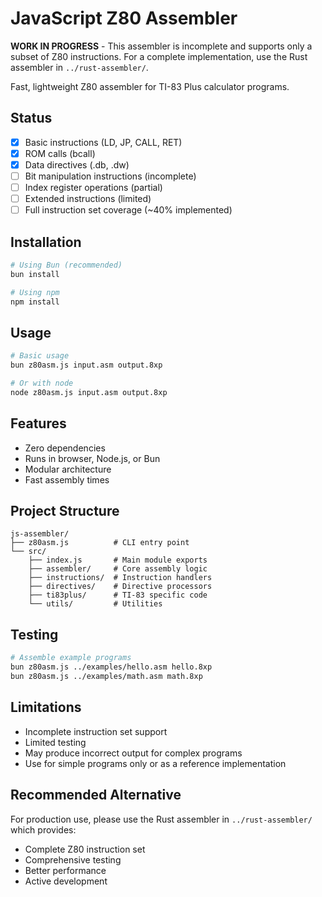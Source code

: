 # JavaScript Z80 Assembler

**WORK IN PROGRESS** - This assembler is incomplete and supports only a subset of Z80 instructions. For a complete implementation, use the Rust assembler in `../rust-assembler/`.

Fast, lightweight Z80 assembler for TI-83 Plus calculator programs.

## Status

- [x] Basic instructions (LD, JP, CALL, RET)
- [x] ROM calls (bcall)
- [x] Data directives (.db, .dw)
- [ ] Bit manipulation instructions (incomplete)
- [ ] Index register operations (partial)
- [ ] Extended instructions (limited)
- [ ] Full instruction set coverage (~40% implemented)

## Installation

```bash
# Using Bun (recommended)
bun install

# Using npm
npm install
```

## Usage

```bash
# Basic usage
bun z80asm.js input.asm output.8xp

# Or with node
node z80asm.js input.asm output.8xp
```

## Features

- Zero dependencies
- Runs in browser, Node.js, or Bun
- Modular architecture
- Fast assembly times

## Project Structure

```
js-assembler/
├── z80asm.js          # CLI entry point
└── src/
    ├── index.js       # Main module exports
    ├── assembler/     # Core assembly logic
    ├── instructions/  # Instruction handlers
    ├── directives/    # Directive processors
    ├── ti83plus/      # TI-83 specific code
    └── utils/         # Utilities
```

## Testing

```bash
# Assemble example programs
bun z80asm.js ../examples/hello.asm hello.8xp
bun z80asm.js ../examples/math.asm math.8xp
```

## Limitations

- Incomplete instruction set support
- Limited testing
- May produce incorrect output for complex programs
- Use for simple programs only or as a reference implementation

## Recommended Alternative

For production use, please use the Rust assembler in `../rust-assembler/` which provides:
- Complete Z80 instruction set
- Comprehensive testing
- Better performance
- Active development